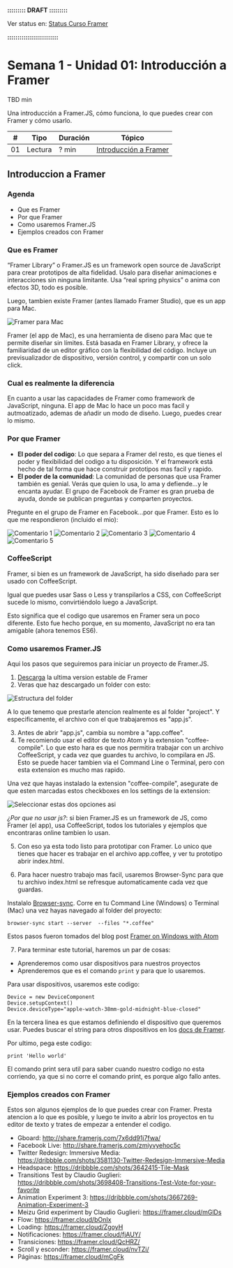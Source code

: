 **::::::::: DRAFT :::::::::**

Ver status en: [Status Curso Framer](https://docs.google.com/spreadsheets/d/13WpVO5qfp_j7b94xdRIdzHhDC-smxiMNW9koRcQDQwI/edit?usp=sharing)

**:::::::::::::::::::::::::**

# Semana 1 - Unidad 01: Introducción a Framer

TBD min

Una introducción a Framer.JS, cómo funciona, lo que puedes crear con Framer y cómo usarlo.

| # | Tipo | Duración | Tópico
| - | ---- | -------- | ------
| 01 | Lectura | ? min | [Introducción a Framer](#)

## Introduccion a Framer

### Agenda

* Que es Framer
* Por que Framer
* Como usaremos Framer.JS
* Ejemplos creados con Framer

### Que es Framer

“Framer Library” o Framer.JS es un framework open source de JavaScript para crear prototipos de alta fidelidad. Usalo para diseñar animaciones e interacciones sin ninguna limitante. Usa “real spring physics” o anima con efectos 3D, todo es posible.

Luego, tambien existe Framer (antes llamado Framer Studio), que es un app para Mac.

![Framer para Mac](dribbble.gif "Framer")


Framer (el app de Mac), es una herramienta de diseno para Mac que te permite diseñar sin límites. Está basada en Framer Library, y ofrece la familiaridad de un editor gráfico con la flexibilidad del código. Incluye un previsualizador de dispositivo, versión control, y compartir con un solo click.

### Cual es realmente la diferencia

En cuanto a usar las capacidades de Framer como framework de JavaScript, ninguna. El app de Mac lo hace un poco mas facil y autmoatizado, ademas de añadir un modo de diseño. Luego, puedes crear lo mismo.

### Por que Framer

* **El poder del codigo**: Lo que separa a Framer del resto, es que tienes el poder y flexibilidad del codigo a tu disposición. Y el framework está hecho de tal forma que hace construir prototipos mas facil y rapido.
* **El poder de la comunidad**: La comunidad de personas que usa Framer también es genial. Verás que quien lo usa, lo ama y defiende...y le encanta ayudar. El grupo de Facebook de Framer es gran prueba de ayuda, donde se publican preguntas y comparten proyectos.

Pregunte en el grupo de Framer en Facebook...por que Framer. Esto es lo que me respondieron (incluido el mio):

![Comentario 1](comment-1.png)
![Comentario 2](comment-2.png)
![Comentario 3](comment-3.png)
![Comentario 4](comment-4.png)
![Comentario 5](comment-5.png)

### CoffeeScript

Framer, si bien es un framework de JavaScript, ha sido diseñado para ser usado con CoffeeScript.

Igual que puedes usar Sass o Less y transpilarlos a CSS, con CoffeeScript sucede lo mismo, convirtiéndolo luego a JavaScript.

Esto significa que el codigo que usaremos en Framer sera un poco diferente. Esto fue hecho porque, en su momento, JavaScript no era tan amigable (ahora tenemos ES6).

### Como usaremos Framer.JS

Aqui los pasos que seguiremos para iniciar un proyecto de Framer.JS.

1. [Descarga](https://builds.framerjs.com/version/latest/Framer.zip?utm_source=GitHub%2C%20framerjs%2C%20readme&utm_medium=Github) la ultima version estable de Framer
2. Veras que haz descargado un folder con esto:

![Estructura del folder](file.png)

A lo que tenemo que prestarle atencion realmente es al folder "project". Y especificamente, el archivo con el que trabajaremos es "app.js".

3. Antes de abrir "app.js", cambia su nombre a "app.coffee".
4. Te recomiendo usar el editor de texto Atom y la extension "coffee-compile". Lo que esto hara es que nos permitira trabajar con un archivo CoffeeScript, y cada vez que guardes tu archivo, lo compilara en JS. Esto se puede hacer tambien via el Command Line o Terminal, pero con esta extension es mucho mas rapido.

Una vez que hayas instalado la extension "coffee-compile", asegurate de que esten marcadas estos checkboxes en los settings de la extension:

![Seleccionar estas dos opciones asi](settings.png)

*¿Por que no usar js?*: si bien Framer.JS es un framework de JS, como Framer (el app), usa CoffeeScript, todos los tutoriales y ejemplos que encontraras online tambien lo usan.

5. Con eso ya esta todo listo para prototipar con Framer. Lo unico que tienes que hacer es trabajar en el archivo app.coffee, y ver tu prototipo abrir index.html.

6. Para hacer nuestro trabajo mas facil, usaremos Browser-Sync para que tu archivo index.html se refresque automaticamente cada vez que guardas.

Instalalo [Browser-sync](http://browsersync.io/).
Corre en tu Command Line (Windows) o Terminal (Mac) una vez hayas navegado al folder del proyecto:

```
browser-sync start --server  --files "*.coffee"
```

Estos pasos fueron tomados del blog post [Framer on Windows with Atom](http://www.prototypingwithframer.com/framer-on-windows-with-atom/)

7. Para terminar este tutorial, haremos un par de cosas:

* Aprenderemos como usar dispositivos para nuestros proyectos
* Aprenderemos que es el comando `print` y para que lo usaremos.

Para usar dispositivos, usaremos este codigo:

```
Device = new DeviceComponent
Device.setupContext()
Device.deviceType="apple-watch-38mm-gold-midnight-blue-closed"
```

En la tercera linea es que estamos definiendo el dispositivo que queremos usar. Puedes buscar el string para otros dispositivos en los [docs de Framer](https://framer.com/docs/#device.device).

Por ultimo, pega este codigo:

```
print 'Hello world'
```

El comando print sera util para saber cuando nuestro codigo no esta corriendo, ya que si no corre el comando print, es porque algo fallo antes.

### Ejemplos creados con Framer

Estos son algunos ejemplos de lo que puedes crear con Framer. Presta atencion a lo que es posible, y luego te invito a abrir los proyectos en tu editor de texto y trates de empezar a entender el codigo.

* Gboard: http://share.framerjs.com/7x6dd91j7fwa/
* Facebook Live: http://share.framerjs.com/zmiyvyehoc5c
* Twitter Redesign: Immersive Media: https://dribbble.com/shots/3581130-Twitter-Redesign-Immersive-Media
* Headspace: https://dribbble.com/shots/3642415-Tile-Mask
* Transitions Test by Claudio Guglieri: https://dribbble.com/shots/3698408-Transitions-Test-Vote-for-your-favorite
* Animation Experiment 3: https://dribbble.com/shots/3667269-Animation-Experiment-3
* Meizu Grid experiment by Claudio Guglieri: https://framer.cloud/mGlDs
* Flow: https://framer.cloud/bOnIx
* Loading: https://framer.cloud/ZgoyH
* Notificaciones: https://framer.cloud/fjAUY/
* Transiciones: https://framer.cloud/QcHRZ/
* Scroll y esconder: https://framer.cloud/nvTZi/
* Páginas: https://framer.cloud/mCgFk

